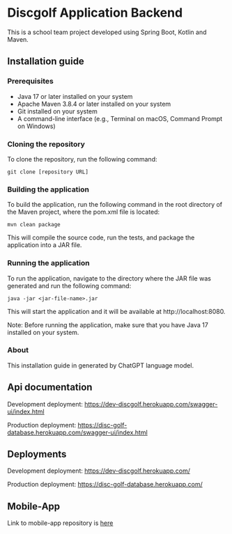 # Discgolf Application Backend 

This is a school team project developed using Spring Boot, Kotlin and Maven.

## Installation guide

### Prerequisites
- Java 17 or later installed on your system
- Apache Maven 3.8.4 or later installed on your system
- Git installed on your system
- A command-line interface (e.g., Terminal on macOS, Command Prompt on Windows)

### Cloning the repository
To clone the repository, run the following command:

```
git clone [repository URL]
```

### Building the application

To build the application, run the following command in the root directory of the Maven project, where the pom.xml file is located:

```
mvn clean package
```

This will compile the source code, run the tests, and package the application into a JAR file.

### Running the application

To run the application, navigate to the directory where the JAR file was generated and run the following command:

```
java -jar <jar-file-name>.jar
```

This will start the application and it will be available at http://localhost:8080.

Note: Before running the application, make sure that you have Java 17 installed on your system.

### About

This installation guide in generated by ChatGPT language model.

## Api documentation
Development deployment: https://dev-discgolf.herokuapp.com/swagger-ui/index.html

Production deployment: https://disc-golf-database.herokuapp.com/swagger-ui/index.html

## Deployments
Development deployment: https://dev-discgolf.herokuapp.com/

Production deployment: https://disc-golf-database.herokuapp.com/

## Mobile-App
Link to mobile-app repository is [here](https://github.com/Ohjelmistoprojekti-II-Frisbeegolf/Mobile-app)
